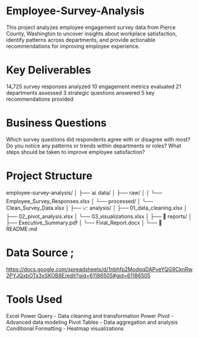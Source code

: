 # Employee-Survey-Analysis
This project analyzes employee engagement survey data from Pierce County, Washington to uncover insights about workplace satisfaction, identify patterns across departments, and provide actionable recommendations for improving employee experience.

# Key Deliverables

14,725 survey responses analyzed
10 engagement metrics evaluated
21 departments assessed
3 strategic questions answered
5 key recommendations provided

# Business Questions

Which survey questions did respondents agree with or disagree with most?
Do you notice any patterns or trends within departments or roles?
What steps should be taken to improve employee satisfaction?

# Project Structure

employee-survey-analysis/
│
├── 📊 data/
│   ├── raw/
│   │   └── Employee_Survey_Responses.xlsx
│   └── processed/
│       └── Clean_Survey_Data.xlsx
│
├── 📈 analysis/
│   ├── 01_data_cleaning.xlsx
│   ├── 02_pivot_analysis.xlsx
│   └── 03_visualizations.xlsx
│
├── 📄 reports/
│   ├── Executive_Summary.pdf
│   └── Final_Report.docx
│
└── 📝 README.md

# Data Source ; 
https://docs.google.com/spreadsheets/d/1nbhfp2ModgqDAPveYQG9CknRw2PYJQxbOTs3xSKOB8E/edit?gid=61186505#gid=61186505

# Tools Used

Excel Power Query - Data cleaning and transformation
Power Pivot - Advanced data modeling
Pivot Tables - Data aggregation and analysis
Conditional Formatting - Heatmap visualizations


